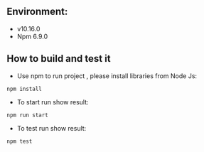 ## Environment:
- v10.16.0
- Npm 6.9.0

## How to build and test it
- Use npm to run project , please install libraries from Node Js:
```
npm install
```
- To start run show result:
```
npm run start
```
- To test run show result:
```
npm test
```